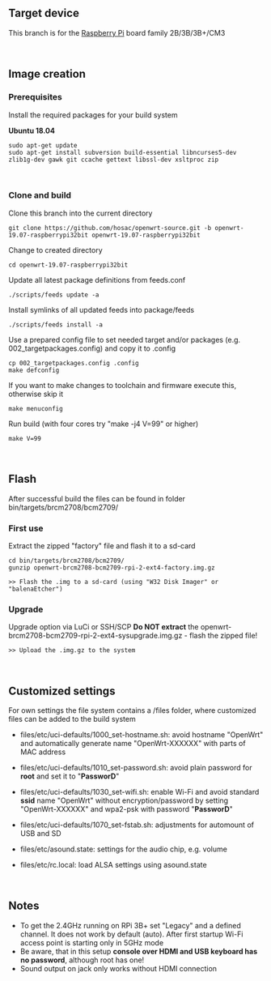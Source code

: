 
<h2>Target device</h2>

This branch is for the [Raspberry Pi](https://www.raspberrypi.org/) board family 2B/3B/3B+/CM3

</br>
<h2>Image creation</h2>

<h3>Prerequisites</h3>

Install the required packages for your build system

**Ubuntu 18.04**

	sudo apt-get update
	sudo apt-get install subversion build-essential libncurses5-dev zlib1g-dev gawk git ccache gettext libssl-dev xsltproc zip

</br>
<h3>Clone and build</h3>
Clone this branch into the current directory

	git clone https://github.com/hosac/openwrt-source.git -b openwrt-19.07-raspberrypi32bit openwrt-19.07-raspberrypi32bit


Change to created directory

	cd openwrt-19.07-raspberrypi32bit


Update all latest package definitions from feeds.conf

	./scripts/feeds update -a
	
Install symlinks of all updated feeds into package/feeds

	./scripts/feeds install -a

Use a prepared config file to set needed target and/or packages (e.g. 002_targetpackages.config) and copy it to .config

	cp 002_targetpackages.config .config
	make defconfig

	
	
If you want to make changes to toolchain and firmware execute this, otherwise skip it

	make menuconfig
	
	
Run build  (with four cores try "make -j4 V=99" or higher)

	make V=99

</br>
<h2>Flash</h2>

After successful build the files can be found in folder bin/targets/brcm2708/bcm2709/

<h3>First use</h3>
Extract the zipped "factory" file and flash it to a sd-card

	cd bin/targets/brcm2708/bcm2709/
	gunzip openwrt-brcm2708-bcm2709-rpi-2-ext4-factory.img.gz

	>> Flash the .img to a sd-card (using "W32 Disk Imager" or "balenaEtcher")

<h3>Upgrade</h3>

Upgrade option via LuCi or SSH/SCP
**Do NOT extract** the openwrt-brcm2708-bcm2709-rpi-2-ext4-sysupgrade.img.gz - flash the zipped file!

	>> Upload the .img.gz to the system

<br>
<h2>Customized settings</h2>

For own settings the file system contains a /files folder, where customized files can be added to the build system
	
- files/etc/uci-defaults/1000_set-hostname.sh:
	avoid hostname "OpenWrt" and automatically generate name "OpenWrt-XXXXXX" with parts of MAC address

- files/etc/uci-defaults/1010_set-password.sh:
	avoid plain password for **root** and set it to "**PassworD**"

- files/etc/uci-defaults/1030_set-wifi.sh:
	enable Wi-Fi and avoid standard **ssid** name "OpenWrt" without encryption/password by setting "OpenWrt-XXXXXX" and wpa2-psk with password "**PassworD**"

- files/etc/uci-defaults/1070_set-fstab.sh:
	adjustments for automount of USB and SD

- files/etc/asound.state:
	settings for the audio chip, e.g. volume

- files/etc/rc.local:
	load ALSA settings using asound.state

<br>
<h2>Notes</h2>

- To get the 2.4GHz running on RPi 3B+ set "Legacy" and a defined channel. It does not work by default (auto). After first startup Wi-Fi access point is starting only in 5GHz mode
- Be aware, that in this setup **console over HDMI and USB keyboard has no password**, although root has one!
- Sound output on jack only works without HDMI connection

<br>